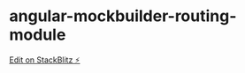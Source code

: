 # angular-mockbuilder-routing-module

[Edit on StackBlitz ⚡️](https://stackblitz.com/edit/angular-mockbuilder-routing-module)